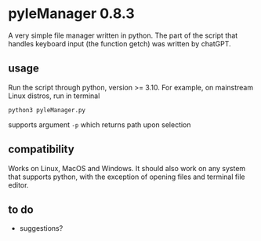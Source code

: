 # pyleManager 0.8.3

A very simple file manager written in python. The part of the script that handles keyboard input (the function getch) was written by chatGPT.

## usage

Run the script through python, version >= 3.10. For example, on mainstream Linux distros, run in terminal
```
python3 pyleManager.py
```
supports argument `-p` which returns path upon selection

## compatibility

Works on Linux, MacOS and Windows. It should also work on any system that supports python, with the exception of opening files and terminal file editor.

## to do

- suggestions?
